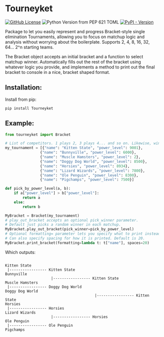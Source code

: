 # Tourneyket
[![GitHub License](https://img.shields.io/github/license/shoenot/tourneyket?style=for-the-badge)](https://github.com/shoenot/tourneyket?tab=MIT-1-ov-file)
![Python Version from PEP 621 TOML](https://img.shields.io/python/required-version-toml?tomlFilePath=https%3A%2F%2Fraw.githubusercontent.com%2Fshoenot%2Ftourneyket%2Frefs%2Fheads%2Fmain%2Fpyproject.toml&style=for-the-badge)
[![PyPI - Version](https://img.shields.io/pypi/v/tourneyket?style=for-the-badge)](https://pypi.org/project/Tourneyket/)

Package to let you easily represent and progress Bracket-style single elimination Tournaments,
allowing you to focus on matchup logic and analysis without worrying about the boilerplate. 
Supports 2, 4, 8, 16, 32, 64... 2^n starting teams.

The Bracket object accepts an initial bracket and a function to select matchup winner.
Automatically fills out the rest of the bracket using whatever logic you provide, 
and implements a method to print out the final bracket to console in a nice, bracket shaped format. 

## Installation:

Install from pip: 

```
pip install Tourneyket 
```

## Example:

```python
from tourneyket import Bracket

# List of competitors. 1 plays 2, 3 plays 4... and so on. Likewise, winner of 1v2 plays winner of 3v4, etc.
my_tournament = [{"name": "Kitten State", "power_level": 9001},
                {"name": "Bunnyville", "power_level": 6000},
                {"name": "Muscle Hamsters", "power_level": 2},
                {"name": "Doggy Dog World", "power_level": 8500},
                {"name": "Horsies", "power_level": 8934},
                {"name": "Lizard Wizards", "power_level": 7800},
                {"name": "Ole Penguin", "power_level": 8300},
                {"name": "Pigchamps", "power_level": 7500}]

def pick_by_power_level(a, b):
    if a["power_level"] > b["power_level"]:
        return a 
    else: 
        return b

MyBracket = Bracket(my_tournament)
# play_out_bracket accepts an optional pick_winner parameter. 
# Default just picks a random winner in each matchup.
MyBracket.play_out_bracket(pick_winner=pick_by_power_level)
# Optional formatting= parameter lets you specify what to print instead of just printing the whole dictionary
# Can also specify spacing for how it is printed. Default is 20.
MyBracket.print_bracket(formatting=lambda t: t["name"], spaces=20)
```

Which outputs: 

```

Kitten State
 |----------------- Kitten State
Bunnyville
                     |----------------- Kitten State
Muscle Hamsters
 |----------------- Doggy Dog World
Doggy Dog World
                                         |----------------- Kitten State
Horsies
 |----------------- Horsies
Lizard Wizards
                     |----------------- Horsies
Ole Penguin
 |----------------- Ole Penguin
Pigchamps

```
